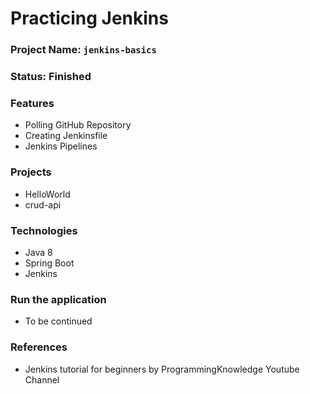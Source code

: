 # Practicing Jenkins

### Project Name: `jenkins-basics`

### Status: Finished

### Features
- Polling GitHub Repository
- Creating Jenkinsfile
- Jenkins Pipelines

### Projects
- HelloWorld
- crud-api

### Technologies
- Java 8
- Spring Boot
- Jenkins

### Run the application
- To be continued

### References 
- Jenkins tutorial for beginners by ProgrammingKnowledge Youtube Channel

